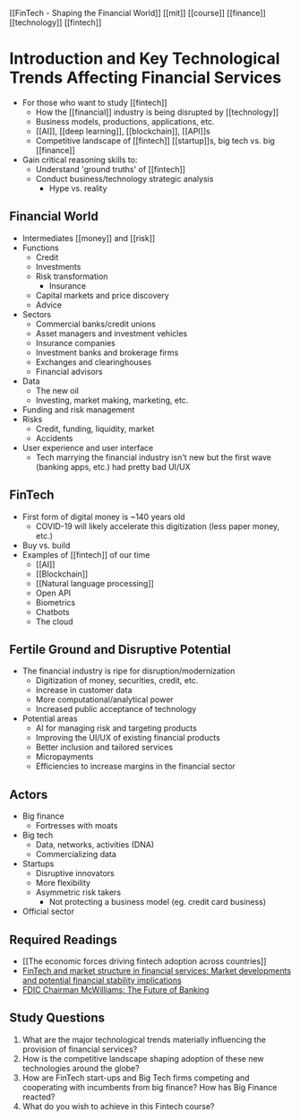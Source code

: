 [[FinTech - Shaping the Financial World]] [[mit]] [[course]] [[finance]] [[technology]] [[fintech]]

# Introduction and Key Technological Trends Affecting Financial Services
- For those who want to study [[fintech]]
	- How the [[financial]] industry is being disrupted by [[technology]]
	- Business models, productions, applications, etc.
	- [[AI]], [[deep learning]], [[blockchain]], [[API]]s
	- Competitive landscape of [[fintech]] [[startup]]s, big tech vs. big [[finance]]
- Gain critical reasoning skills to:
	- Understand 'ground truths' of [[fintech]]
	- Conduct business/technology strategic analysis
		- Hype vs. reality

## Financial World
- Intermediates [[money]] and [[risk]]
- Functions
	- Credit
	- Investments
	- Risk transformation
		- Insurance
	- Capital markets and price discovery
	- Advice
- Sectors
	- Commercial banks/credit unions
	- Asset managers and investment vehicles
	- Insurance companies
	- Investment banks and brokerage firms
	- Exchanges and clearinghouses
	- Financial advisors
- Data
	- The new oil
	- Investing, market making, marketing, etc.
- Funding and risk management
- Risks
	- Credit, funding, liquidity, market
	- Accidents
- User experience and user interface
	- Tech marrying the financial industry isn't new but the first wave (banking apps, etc.) had pretty bad UI/UX

## FinTech
- First form of digital money is ~140 years old
	- COVID-19 will likely accelerate this digitization (less paper money, etc.)
- Buy vs. build
- Examples of [[fintech]] of our time
	- [[AI]]
	- [[Blockchain]]
	- [[Natural language processing]]
	- Open API
	- Biometrics
	- Chatbots
	- The cloud

## Fertile Ground and Disruptive Potential
- The financial industry is ripe for disruption/modernization
	- Digitization of money, securities, credit, etc.
	- Increase in customer data
	- More computational/analytical power
	- Increased public acceptance of technology
- Potential areas
	- AI for managing risk and targeting products
	- Improving the UI/UX of existing financial products
	- Better inclusion and tailored services
	- Micropayments
	- Efficiencies to increase margins in the financial sector

## Actors
- Big finance
	- Fortresses with moats
- Big tech
	- Data, networks, activities (DNA)
	- Commercializing data
- Startups
	- Disruptive innovators
	- More flexibility
	- Asymmetric risk takers
		- Not protecting a business model (eg. credit card business)
- Official sector

## Required Readings
- [[The economic forces driving fintech adoption across countries]]
- [FinTech and market structure in financial services: Market developments and potential financial stability implications](https://www.fsb.org/2019/02/fintech-and-market-structure-in-financial-services-market-developments-and-potential-financial-stability-implications/)
- [FDIC Chairman McWilliams: The Future of Banking](https://www.csbs.org/newsroom/fdic-chairman-mcwilliams-future-banking)

## Study Questions
1.  What are the major technological trends materially influencing the provision of financial services?
2.  How is the competitive landscape shaping adoption of these new technologies around the globe?
3.  How are FinTech start-ups and Big Tech firms competing and cooperating with incumbents from big finance? How has Big Finance reacted?
4.  What do you wish to achieve in this Fintech course?